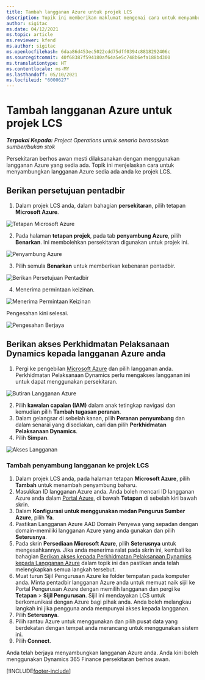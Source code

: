 ```yaml
---
title: Tambah langganan Azure untuk projek LCS
description: Topik ini memberikan maklumat mengenai cara untuk menyambungkan langganan Azure anda ke projek LCS.
author: sigitac
ms.date: 04/12/2021
ms.topic: article
ms.reviewer: kfend
ms.author: sigitac
ms.openlocfilehash: 6daa86d453ec5022cdd75dff0394c8818292406c
ms.sourcegitcommit: 40f68387f594180af64a5e5c748b6efa188bd300
ms.translationtype: HT
ms.contentlocale: ms-MY
ms.lasthandoff: 05/10/2021
ms.locfileid: "6000627"
---
```

# <a name="add-an-azure-subscription-to-an-lcs-project"></a>Tambah langganan Azure untuk projek LCS

_**Terpakai Kepada:** Project Operations untuk senario berasaskan sumber/bukan stok_

Persekitaran berhos awan mesti dilaksanakan dengan menggunakan langganan Azure yang sedia ada. Topik ini menjelaskan cara untuk menyambungkan langganan Azure sedia ada anda ke projek LCS. 

## <a name="grant-admin-consent"></a>Berikan persetujuan pentadbir

1. Dalam projek LCS anda, dalam bahagian **persekitaran**, pilih tetapan **Microsoft Azure**.

![Tetapan Microsoft Azure](./media/1MicrosoftAzureSettings.png)

2. Pada halaman **tetapan projek**, pada tab **penyambung Azure**, pilih **Benarkan**. Ini membolehkan persekitaran digunakan untuk projek ini.

![Penyambung Azure](./media/2AzureConnectors.png)

3. Pilih semula **Benarkan** untuk memberikan kebenaran pentadbir.

![Berikan Persetujuan Pentadbir](./media/3GrantAdminConsent.png)

4. Menerima permintaan keizinan.

![Menerima Permintaan Keizinan](./media/4AcceptPermissionRequest.png)

Pengesahan kini selesai. 

![Pengesahan Berjaya](./media/5AuthorizationComplete.png)

## <a name="provide-dynamics-deployment-services-access-to-your-azure-subscription"></a><a name="provide"></a>Berikan akses Perkhidmatan Pelaksanaan Dynamics kepada langganan Azure anda

1. Pergi ke pengebilan [Microsoft Azure](https://portal.azure.com/#blade/Microsoft\_Azure\_Billing/SubscriptionsBlade) dan pilih langganan anda. Perkhidmatan Pelaksanaan Dynamics perlu mengakses langganan ini untuk dapat menggunakan persekitaran.

![Butiran Langganan Azure](./media/6AzureSubscription.png)

2. Pilih **kawalan capaian (IAM)** dalam anak tetingkap navigasi dan kemudian pilih **Tambah tugasan peranan**.
3. Dalam gelangsar di sebelah kanan, pilih **Peranan penyumbang** dan dalam senarai yang disediakan, cari dan pilih **Perkhidmatan Pelaksanaan Dynamics**. 
4. Pilih **Simpan**.

![Akses Langganan](./media/7SubscriptionAccess.png)

### <a name="add-a-subscription-connector-to-an-lcs-project"></a>Tambah penyambung langganan ke projek LCS

1. Dalam projek LCS anda, pada halaman tetapan **Microsoft Azure**, pilih **Tambah** untuk menambah penyambung baharu.
2. Masukkan ID langganan Azure anda. Anda boleh mencari ID langganan Azure anda dalam [Portal Azure](https://ms.portal.azure.com/), di bawah  **Tetapan**  di sebelah kiri bawah skrin.
3. Dalam **Konfigurasi untuk menggunakan medan Pengurus Sumber Azure**, pilih **Ya**.
4. Pastikan Langganan Azure AAD Domain Penyewa yang sepadan dengan domain-memiliki langganan Azure yang anda gunakan dan pilih **Seterusnya**.
5. Pada skrin **Persediaan Microsoft Azure**, pilih **Seterusnya** untuk mengesahkannya. Jika anda menerima ralat pada skrin ini, kembali ke bahagian [Berikan akses kepada Perkhidmatan Pelaksanaan Dynamics kepada Langganan Azure](#provide) dalam topik ini dan pastikan anda telah melengkapkan semua langkah tersebut.
6. Muat turun Sijil Pengurusan Azure ke folder tempatan pada komputer anda. Minta pentadbir langganan Azure anda untuk memuat naik sijil ke Portal Pengurusan Azure dengan memilih langganan dan pergi ke **Tetapan** > **Sijil Pengurusan**. Sijil ini mendayakan LCS untuk berkomunikasi dengan Azure bagi pihak anda. Anda boleh melangkau langkah ini jika pengguna anda mempunyai akses kepada langganan.
7. Pilih  **Seterusnya**.
8. Pilih rantau Azure untuk menggunakan dan pilih pusat data yang berdekatan dengan tempat anda merancang untuk menggunakan sistem ini.
9.  Pilih  **Connect**.

Anda telah berjaya menyambungkan langganan Azure anda. Anda kini boleh menggunakan Dynamics 365 Finance persekitaran berhos awan.




[!INCLUDE[footer-include](../includes/footer-banner.md)]
